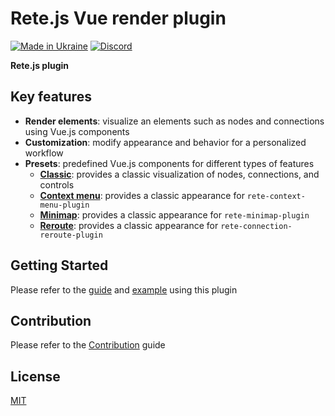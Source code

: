 Rete.js Vue render plugin
====
[![Made in Ukraine](https://img.shields.io/badge/made_in-ukraine-ffd700.svg?labelColor=0057b7)](https://stand-with-ukraine.pp.ua)
[![Discord](https://img.shields.io/discord/1081223198055604244?color=%237289da&label=Discord)](https://discord.gg/cxSFkPZdsV)

**Rete.js plugin**

## Key features

- **Render elements**: visualize an elements such as nodes and connections using Vue.js components
- **Customization**: modify appearance and behavior for a personalized workflow
- **Presets**: predefined Vue.js components for different types of features
  -  **[Classic](https://retejs.org/docs/guides/renderers/vue#connect-plugin)**: provides a classic visualization of nodes, connections, and controls
  -  **[Context menu](https://retejs.org/docs/guides/context-menu#render-context-menu)**: provides a classic appearance for `rete-context-menu-plugin`
  -  **[Minimap](https://retejs.org/docs/guides/minimap#render)**: provides a classic appearance for `rete-minimap-plugin`
  -  **[Reroute](https://retejs.org/docs/guides/reroute#rendering)**: provides a classic appearance for `rete-connection-reroute-plugin`

## Getting Started

Please refer to the [guide](https://retejs.org/docs/guides/renderers/vue) and [example](https://retejs.org/examples/vue) using this plugin

## Contribution

Please refer to the [Contribution](https://retejs.org/docs/contribution) guide

## License

[MIT](https://github.com/retejs/vue-render-plugin/blob/master/LICENSE)
